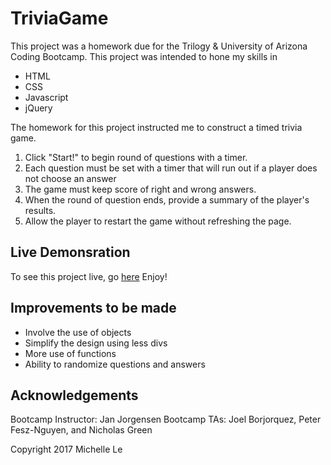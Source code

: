 # TriviaGame
This project was a homework due for the Trilogy & University of Arizona Coding Bootcamp. This project was intended to hone my skills in
 * HTML
 * CSS
 * Javascript
 * jQuery

The homework for this project instructed me to construct a timed trivia game.
 1. Click "Start!" to begin round of questions with a timer.
 2. Each question must be set with a timer that will run out if a player does not choose an answer
 3. The game must keep score of right and wrong answers.
 4. When the round of question ends, provide a summary of the player's results.
 5. Allow the player to restart the game without refreshing the page.


## Live Demonsration
To see this project live, go [here](https://michellele994.github.io/TriviaGame/)
Enjoy!

## Improvements to be made
* Involve the use of objects
* Simplify the design using less divs
* More use of functions
* Ability to randomize questions and answers

## Acknowledgements
Bootcamp Instructor: Jan Jorgensen
Bootcamp TAs: Joel Borjorquez, Peter Fesz-Nguyen, and Nicholas Green

Copyright 2017 Michelle Le
